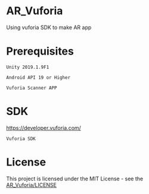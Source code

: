 # AR_Vuforia
Using vuforia SDK to make AR app
# Prerequisites
    Unity 2019.1.9F1
    
    Android API 19 or Higher
    
    Vuforia Scanner APP
# SDK
https://developer.vuforia.com/
    
    Vuforia SDK
# License
This project is licensed under the MIT License - see the [AR_Vuforia/LICENSE](LICENSE)
